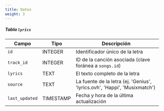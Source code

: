```yaml
---
title: Datos
weight: 3
---
```


##### Tabla `lyrics`
| Campo          | Tipo      | Descripción                                                               |
| -------------- | --------- | ------------------------------------------------------------------------- |
| `id`           | INTEGER   | Identificador único de la letra                                           |
| `track_id`     | INTEGER   | ID de la canción asociada (clave foránea a `songs.id`)                    |
| `lyrics`       | TEXT      | El texto completo de la letra                                             |
| `source`       | TEXT      | La fuente de la letra (ej. 'Genius', 'lyrics.ovh', 'Happi', 'Musixmatch') |
| `last_updated` | TIMESTAMP | Fecha y hora de la última actualización                                   |